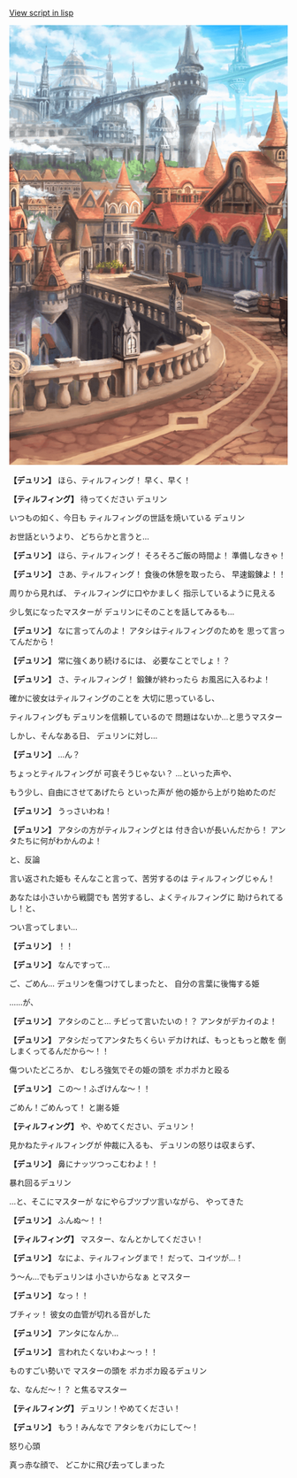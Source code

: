 [View script in lisp](../scripts/20281121.txt)

![town.png](../images/backgrounds/town.png)

**【デュリン】**
ほら、ティルフィング！
早く、早く！

**【ティルフィング】**
待ってください
デュリン

いつもの如く、今日も
ティルフィングの世話を焼いている
デュリン

お世話というより、
どちらかと言うと…

**【デュリン】**
ほら、ティルフィング！
そろそろご飯の時間よ！
準備しなきゃ！

**【デュリン】**
さあ、ティルフィング！
食後の休憩を取ったら、
早速鍛錬よ！！

周りから見れば、
ティルフィングに口やかましく
指示しているように見える

少し気になったマスターが
デュリンにそのことを話してみるも…

**【デュリン】**
なに言ってんのよ！
アタシはティルフィングのためを
思って言ってんだから！

**【デュリン】**
常に強くあり続けるには、
必要なことでしょ！？

**【デュリン】**
さ、ティルフィング！
鍛錬が終わったら
お風呂に入るわよ！

確かに彼女はティルフィングのことを
大切に思っているし、

ティルフィングも
デュリンを信頼しているので
問題はないか…と思うマスター

しかし、そんなある日、
デュリンに対し…

**【デュリン】**
…ん？

ちょっとティルフィングが
可哀そうじゃない？
…といった声や、

もう少し、自由にさせてあげたら
といった声が
他の姫から上がり始めたのだ

**【デュリン】**
うっさいわね！

**【デュリン】**
アタシの方がティルフィングとは
付き合いが長いんだから！
アンタたちに何がわかんのよ！

と、反論

言い返された姫も
そんなこと言って、苦労するのは
ティルフィングじゃん！

あなたは小さいから戦闘でも
苦労するし、よくティルフィングに
助けられてるし！と、

つい言ってしまい…

**【デュリン】**
！！

**【デュリン】**
なんですって…

ご、ごめん…
デュリンを傷つけてしまったと、
自分の言葉に後悔する姫

……が、

**【デュリン】**
アタシのこと…
チビって言いたいの！？
アンタがデカイのよ！

**【デュリン】**
アタシだってアンタたちくらい
デカければ、もっともっと敵を
倒しまくってるんだから～！！

傷ついたどころか、
むしろ強気でその姫の頭を
ポカポカと殴る

**【デュリン】**
この～！ふざけんな～！！

ごめん！ごめんって！
と謝る姫

**【ティルフィング】**
や、やめてください、デュリン！

見かねたティルフィングが
仲裁に入るも、
デュリンの怒りは収まらず、

**【デュリン】**
鼻にナッツつっこむわよ！！

暴れ回るデュリン

…と、そこにマスターが
なにやらブツブツ言いながら、
やってきた

**【デュリン】**
ふんぬ～！！

**【ティルフィング】**
マスター、なんとかしてください！

**【デュリン】**
なによ、ティルフィングまで！
だって、コイツが…！

う～ん…でもデュリンは
小さいからなぁ
とマスター

**【デュリン】**
なっ！！

ブチィッ！
彼女の血管が切れる音がした

**【デュリン】**
アンタになんか…

**【デュリン】**
言われたくないわよ～っ！！

ものすごい勢いで
マスターの頭を
ポカポカ殴るデュリン

な、なんだ～！？
と焦るマスター

**【ティルフィング】**
デュリン！やめてください！

**【デュリン】**
もう！みんなで
アタシをバカにして～！

怒り心頭

真っ赤な顔で、
どこかに飛び去ってしまった